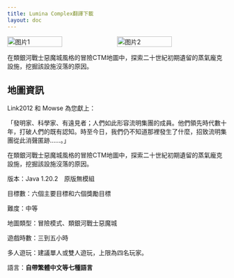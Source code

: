 ```yaml
---
title: Lumina Complex翻譯下載
layout: doc
---
```


<div style="display: flex">
  <img src="https://ctmrepository.com/map_img/6129484106231584.jpg" style="width:50%" alt="图片1">
  <img src="/imgs/lumina2.png" style="width:50%" alt="图片2">
</div>

在類銀河戰士惡魔城風格的冒險CTM地圖中，探索二十世紀初期遺留的蒸氣龐克設施，挖掘該設施沒落的原因。

<DownloadLinks :methods="[
  { id: 'bilibili', text: '宣傳片', icon: '/imgs/svg/bilibili.svg', link: 'https://www.bilibili.com/video/BV1dW421X7Xo/' },
  { id: 'ctm', text: '下載地圖', icon: 'https://ctmrepository.com/favicon.png', link: 'https://ctmrepository.com/index.php?action=viewMap&id=619' },
  { id: 'lazy', text: '懶漢下載', icon: '/imgs/logo/logo_64.png', link: '/lazy/' }
]" />

## 地圖資訊

Link2012 和 Mowse 為您獻上：

「發明家、科學家、有遠見者；人們如此形容流明集團的成員。他們領先時代數十年，打破人們的既有認知。時至今日，我們仍不知道那裡發生了什麼，招致流明集團從此消聲匿跡……。」

在類銀河戰士惡魔城風格的冒險CTM地圖中，探索二十世紀初期遺留的蒸氣龐克設施，挖掘該設施沒落的原因。

版本：Java 1.20.2　原版無模組

目標數：六個主要目標和六個獎勵目標

難度：中等

地圖類型：冒險模式、類銀河戰士惡魔城

遊戲時數：三到五小時

多人遊玩：建議單人或雙人遊玩，上限為四名玩家。

語言：**自帶繁體中文等七種語言**


